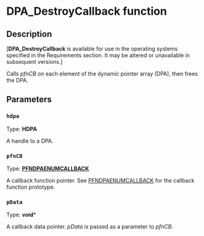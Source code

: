 # DPA_DestroyCallback function

## Description

[**DPA_DestroyCallback** is available for use in the operating systems specified in the Requirements section. It may be altered or unavailable in subsequent versions.]

Calls *pfnCB* on each element of the dynamic pointer array (DPA), then frees the DPA.

## Parameters

### `hdpa`

Type: **HDPA**

A handle to a DPA.

### `pfnCB`

Type: **[PFNDPAENUMCALLBACK](https://learn.microsoft.com/windows/desktop/api/dpa_dsa/nc-dpa_dsa-pfndaenumcallback)**

A callback function pointer. See [PFNDPAENUMCALLBACK](https://learn.microsoft.com/windows/desktop/api/dpa_dsa/nc-dpa_dsa-pfndaenumcallback) for the callback function prototype.

### `pData`

Type: **void***

A callback data pointer. *pData* is passed as a parameter to *pfnCB*.